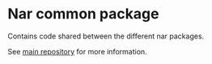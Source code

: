 # Nar common package

Contains code shared between the different nar packages.

See [main repository](https://github.com/nar-lang/nar) for more information.
